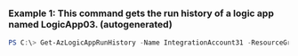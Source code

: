 ### Example 1: This command gets the run history of a logic app named LogicApp03. (autogenerated)
```powershell
PS C:\> Get-AzLogicAppRunHistory -Name IntegrationAccount31 -ResourceGroupName MyResourceGroup
```

